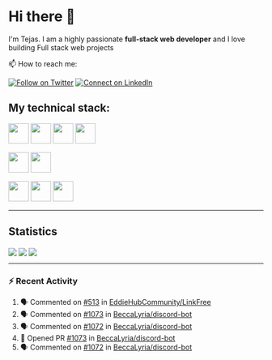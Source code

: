 # Hi there 👋

I'm Tejas.  I am a highly passionate **full-stack web developer** and I love building Full stack web projects

📫 How to reach me:


[![Follow on Twitter](https://img.shields.io/badge/--twitter?label=Twitter&logo=Twitter&style=social)](https://twitter.com/tejas_teju97) [![Connect on LinkedIn](https://img.shields.io/badge/--linkedin?label=LinkedIn&logo=LinkedIn&style=social)](https://www.linkedin.com/in/tejassadashivappa)

## My technical stack:  

<span><img height="40" src="https://img.icons8.com/color/48/000000/html-5--v1.png"/><span>
<span><img height="40" src="https://img.icons8.com/color/48/000000/css3.png"/></span>
<span><img height="40" src="https://img.icons8.com/color/48/000000/javascript--v2.png"/></span>
<span><img height="40" src="https://img.icons8.com/officel/40/000000/react.png"/></span>
  
<span><img height="40" src="https://img.icons8.com/color/48/000000/java-coffee-cup-logo--v1.png"/></span>
<span><img height="40" src="https://img.icons8.com/color/48/000000/spring-logo.png"/></span>
  
<span><img height="40" src="https://img.icons8.com/color/48/000000/mysql-logo.png"/></span>
<span><img height="40" src="https://img.icons8.com/color/48/000000/postgreesql.png"/></span>
<span><img height="40" src="https://img.icons8.com/color/48/000000/mongodb.png"/></span>

---
  
## Statistics
  
<span><img align="center" src="https://github-readme-stats.vercel.app/api?username=Tejas-Teju&hide=stars&show_icons=true" /></span>
<span><img align="center" src="https://github-readme-stats.vercel.app/api/top-langs/?username=Tejas-Teju&hide=ruby&layout=compact" /></span>
<span><img align="center" src="https://github-readme-streak-stats.herokuapp.com/?user=Tejas-Teju" /></span>

---
  
### :zap: Recent Activity

<!--START_SECTION:activity-->
1. 🗣 Commented on [#513](https://github.com/EddieHubCommunity/LinkFree/issues/513) in [EddieHubCommunity/LinkFree](https://github.com/EddieHubCommunity/LinkFree)
2. 🗣 Commented on [#1073](https://github.com/BeccaLyria/discord-bot/issues/1073) in [BeccaLyria/discord-bot](https://github.com/BeccaLyria/discord-bot)
3. 🗣 Commented on [#1072](https://github.com/BeccaLyria/discord-bot/issues/1072) in [BeccaLyria/discord-bot](https://github.com/BeccaLyria/discord-bot)
4. 💪 Opened PR [#1073](https://github.com/BeccaLyria/discord-bot/pull/1073) in [BeccaLyria/discord-bot](https://github.com/BeccaLyria/discord-bot)
5. 🗣 Commented on [#1072](https://github.com/BeccaLyria/discord-bot/issues/1072) in [BeccaLyria/discord-bot](https://github.com/BeccaLyria/discord-bot)
<!--END_SECTION:activity-->

<!--
**Tejas-Teju/Tejas-Teju** is a ✨ _special_ ✨ repository because its `README.md` (this file) appears on your GitHub profile.

Here are some ideas to get you started:

- 🔭 I’m currently working on ...
- 🌱 I’m currently learning ...
- 👯 I’m looking to collaborate on ...
- 🤔 I’m looking for help with ...
- 💬 Ask me about ...
- 📫 How to reach me: ...
- 😄 Pronouns: ...
- ⚡ Fun fact: ...
-->
